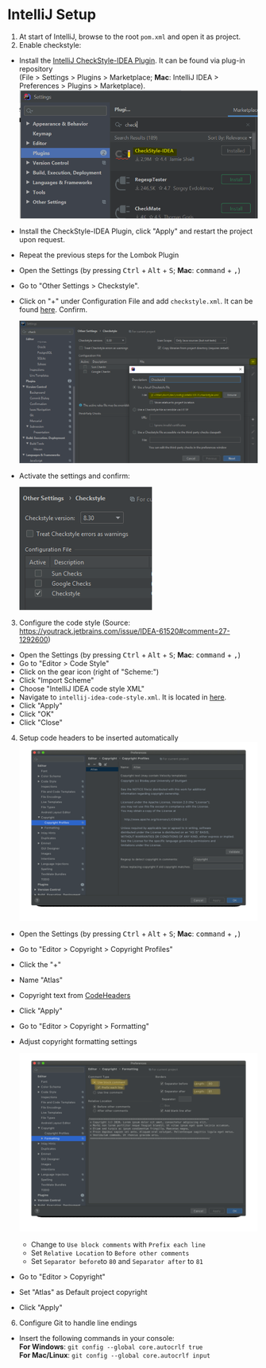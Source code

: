 # IntelliJ Setup

1. At start of IntelliJ, browse to the root `pom.xml` and open it as project.
2. Enable checkstyle:
  - Install the [IntelliJ CheckStyle-IDEA Plugin](https://plugins.jetbrains.com/plugin/1065-checkstyle-idea). It can be found via plug-in repository  
  (File > Settings > Plugins > Marketplace; **Mac**: IntelliJ IDEA > Preferences > Plugins > Marketplace).  
    ![checkstyle](graphics/checkstyle.PNG)
    
  - Install the CheckStyle-IDEA Plugin, click "Apply" and restart the project upon request.
  - Repeat the previous steps for the Lombok Plugin
  - Open the Settings (by pressing <kbd>Ctrl</kbd> + <kbd>Alt</kbd> + <kbd>S</kbd>; **Mac**: <kbd>command</kbd> + <kbd>,</kbd>)
  - Go to "Other Settings > Checkstyle".
  - Click on "+" under Configuration File and add `checkstyle.xml`. It can be found [here](https://github.com/UST-QuAntiL/qc-atlas/blob/develop/docs/dev/config/IntelliJ%20IDEA/checkstyle.xml). Confirm.
  
    ![checkstyle](graphics/checkstyle-config.PNG)
    
  - Activate the settings and confirm:
  
    ![checkstyle](graphics/checkstyle-active.PNG)  
   
3. Configure the code style (Source: <https://youtrack.jetbrains.com/issue/IDEA-61520#comment=27-1292600>)  
  - Open the Settings (by pressing <kbd>Ctrl</kbd> + <kbd>Alt</kbd> + <kbd>S</kbd>; **Mac**: <kbd>command</kbd> + <kbd>,</kbd>)  
  - Go to "Editor > Code Style"  
  - Click on the gear icon (right of "Scheme:")  
  - Click "Import Scheme"  
  - Choose "IntelliJ IDEA code style XML"
  - Navigate to `intellij-idea-code-style.xml`. It is located in [here](https://github.com/UST-QuAntiL/qc-atlas/blob/develop/docs/dev/config/IntelliJ%20IDEA/intellij-idea-code-style.xml).  
  - Click "Apply"
  - Click "OK"  
  - Click "Close"  
  
4. Setup code headers to be inserted automatically  
    ![copyright-profile](graphics/copyright-profile-new.png)  
  - Open the Settings (by pressing <kbd>Ctrl</kbd> + <kbd>Alt</kbd> + <kbd>S</kbd>; **Mac**: <kbd>command</kbd> + <kbd>,</kbd>)  
  - Go to "Editor > Copyright > Copyright Profiles"  
  - Click the "+"  
  - Name "Atlas"  
  - Copyright text from [CodeHeaders](https://github.com/UST-QuAntiL/qc-atlas/blob/develop/docs/dev/config/IntelliJ%20IDEA/CodeHeaders.md)
  - Click "Apply"
  - Go to "Editor > Copyright > Formatting"
  - Adjust copyright formatting settings
    
     ![checkstyle](graphics/formatting-copyright-new.png)
       - Change to `Use block comments` with `Prefix each line`
       - Set `Relative Location` to `Before other comments`
       - Set `Separator before`to `80` and `Separator after` to `81`
  - Go to "Editor > Copyright"
  - Set "Atlas" as Default project copyright
  - Click "Apply"
  
6. Configure Git to handle line endings
  - Insert the following commands in your console:  
  **For Windows**: `git config --global core.autocrlf true`  
  **For Mac/Linux**: `git config --global core.autocrlf input`

     
